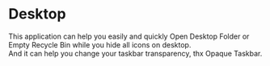 Desktop
=======

This application can help you easily and quickly Open Desktop Folder or Empty Recycle Bin while you hide all icons on desktop.  
And it can help you change your taskbar transparency, thx Opaque Taskbar.
